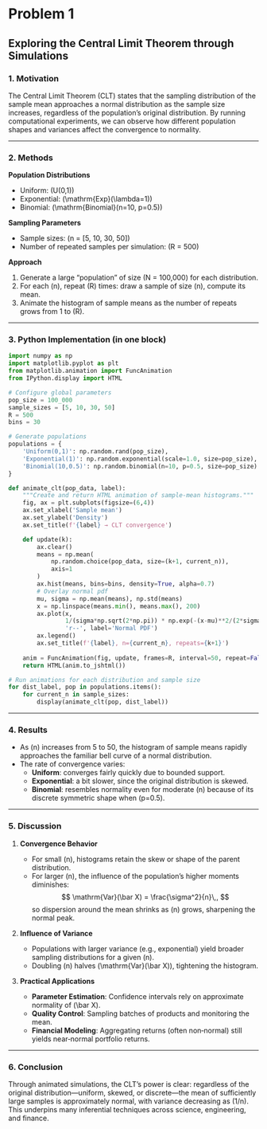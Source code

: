 # Problem 1
## Exploring the Central Limit Theorem through Simulations

### 1. Motivation

The Central Limit Theorem (CLT) states that the sampling distribution of the sample mean approaches a normal distribution as the sample size increases, regardless of the population’s original distribution. By running computational experiments, we can observe how different population shapes and variances affect the convergence to normality.

---

### 2. Methods

**Population Distributions**  
- Uniform: \(U(0,1)\)  
- Exponential: \(\mathrm{Exp}(\lambda=1)\)  
- Binomial: \(\mathrm{Binomial}(n=10, p=0.5)\)  

**Sampling Parameters**  
- Sample sizes: \(n = [5, 10, 30, 50]\)  
- Number of repeated samples per simulation: \(R = 500\)

**Approach**  
1. Generate a large “population” of size \(N = 100\,000\) for each distribution.  
2. For each \(n\), repeat \(R\) times: draw a sample of size \(n\), compute its mean.  
3. Animate the histogram of sample means as the number of repeats grows from 1 to \(R\).

---

### 3. Python Implementation (in one block)

```python
import numpy as np
import matplotlib.pyplot as plt
from matplotlib.animation import FuncAnimation
from IPython.display import HTML

# Configure global parameters
pop_size = 100_000
sample_sizes = [5, 10, 30, 50]
R = 500
bins = 30

# Generate populations
populations = {
    'Uniform(0,1)': np.random.rand(pop_size),
    'Exponential(1)': np.random.exponential(scale=1.0, size=pop_size),
    'Binomial(10,0.5)': np.random.binomial(n=10, p=0.5, size=pop_size)
}

def animate_clt(pop_data, label):
    """Create and return HTML animation of sample‐mean histograms."""
    fig, ax = plt.subplots(figsize=(6,4))
    ax.set_xlabel('Sample mean')
    ax.set_ylabel('Density')
    ax.set_title(f'{label} → CLT convergence')

    def update(k):
        ax.clear()
        means = np.mean(
            np.random.choice(pop_data, size=(k+1, current_n)),
            axis=1
        )
        ax.hist(means, bins=bins, density=True, alpha=0.7)
        # Overlay normal pdf
        mu, sigma = np.mean(means), np.std(means)
        x = np.linspace(means.min(), means.max(), 200)
        ax.plot(x, 
                1/(sigma*np.sqrt(2*np.pi)) * np.exp(-(x-mu)**2/(2*sigma**2)),
                'r--', label='Normal PDF')
        ax.legend()
        ax.set_title(f'{label}, n={current_n}, repeats={k+1}')
    
    anim = FuncAnimation(fig, update, frames=R, interval=50, repeat=False)
    return HTML(anim.to_jshtml())

# Run animations for each distribution and sample size
for dist_label, pop in populations.items():
    for current_n in sample_sizes:
        display(animate_clt(pop, dist_label))
```

---

### 4. Results

- As \(n\) increases from 5 to 50, the histogram of sample means rapidly approaches the familiar bell curve of a normal distribution.
- The rate of convergence varies:  
  - **Uniform**: converges fairly quickly due to bounded support.  
  - **Exponential**: a bit slower, since the original distribution is skewed.  
  - **Binomial**: resembles normality even for moderate \(n\) because of its discrete symmetric shape when \(p=0.5\).

---

### 5. Discussion

1. **Convergence Behavior**  
   - For small \(n\), histograms retain the skew or shape of the parent distribution.  
   - For larger \(n\), the influence of the population’s higher moments diminishes:  
     $$
       \mathrm{Var}(\bar X) = \frac{\sigma^2}{n}\,,
     $$
     so dispersion around the mean shrinks as \(n\) grows, sharpening the normal peak.

2. **Influence of Variance**  
   - Populations with larger variance (e.g., exponential) yield broader sampling distributions for a given \(n\).  
   - Doubling \(n\) halves \(\mathrm{Var}(\bar X)\), tightening the histogram.

3. **Practical Applications**  
   - **Parameter Estimation**: Confidence intervals rely on approximate normality of \(\bar X\).  
   - **Quality Control**: Sampling batches of products and monitoring the mean.  
   - **Financial Modeling**: Aggregating returns (often non‐normal) still yields near‐normal portfolio returns.

---

### 6. Conclusion

Through animated simulations, the CLT’s power is clear: regardless of the original distribution—uniform, skewed, or discrete—the mean of sufficiently large samples is approximately normal, with variance decreasing as \(1/n\). This underpins many inferential techniques across science, engineering, and finance.